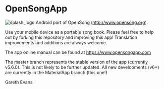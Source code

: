 # OpenSongApp
![splash_logo](https://user-images.githubusercontent.com/7831274/205077524-2b0f7c42-de5c-432f-aa59-8e73746b2f96.png)
Android port of OpenSong (http://www.opensong.org).

Use your mobile device as a portable song book.  Please feel free to help out by forking this repository and improving this app!  Translation improvements and additions are always welcome.

The app online manual can be found at https://www.opensongapp.com

The master branch represents the stable version of the app (currently v5.6.0). This is not likely to be further updated. All new developments (v6+) are currently in the MaterialApp branch (this one!)

Gareth Evans
